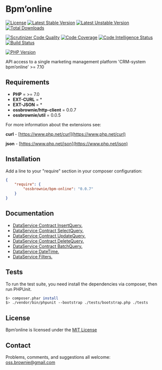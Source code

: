 Bpm’online
==========

[![License](https://poser.pugx.org/ossbrownie/bpm-online/license)](https://packagist.org/packages/ossbrownie/bpm-online)
[![Latest Stable Version](https://poser.pugx.org/ossbrownie/bpm-online/v/stable)](https://packagist.org/packages/ossbrownie/bpm-online)
[![Latest Unstable Version](https://poser.pugx.org/ossbrownie/bpm-online/v/unstable)](https://packagist.org/packages/ossbrownie/bpm-online)
[![Total Downloads](https://poser.pugx.org/ossbrownie/bpm-online/downloads)](https://packagist.org/packages/ossbrownie/bpm-online)

[![Scrutinizer Code Quality](https://scrutinizer-ci.com/g/ossbrownie/bpm-online/badges/quality-score.png?b=master)](https://scrutinizer-ci.com/g/ossbrownie/bpm-online/?branch=master)
[![Code Coverage](https://scrutinizer-ci.com/g/ossbrownie/bpm-online/badges/coverage.png?b=master)](https://scrutinizer-ci.com/g/ossbrownie/bpm-online/?branch=master)
[![Code Intelligence Status](https://scrutinizer-ci.com/g/ossbrownie/bpm-online/badges/code-intelligence.svg?b=master)](https://scrutinizer-ci.com/code-intelligence)
[![Build Status](https://travis-ci.org/ossbrownie/bpm-online.svg?branch=master)](https://travis-ci.org/ossbrownie/bpm-online)

[![PHP Version](https://img.shields.io/badge/PHP-%3E%3D7.0-brightgreen.svg)](https://php.net/)

API access to a single marketing management platform 'CRM-system bpm’online' >= 7.10

## Requirements
- **PHP** = >= 7.0
- **EXT-CURL** = *
- **EXT-JSON** = *
- **ossbrownie/http-client** = 0.0.7
- **ossbrownie/util** = 0.0.5

For more information about the extensions see:

**curl** - [https://www.php.net/curl](https://www.php.net/curl)

**json** - [https://www.php.net/json](https://www.php.net/json)


## Installation
Add a line to your "require" section in your composer configuration:
```json
{
    "require": {
        "ossbrownie/bpm-online": "0.0.7"
    }
}
```


## Documentation
- [DataService Contract InsertQuery.](https://github.com/ossbrownie/bpm-online/wiki/Data-Contract-InsertQuery) 
- [DataService Contract SelectQuery.](https://github.com/ossbrownie/bpm-online/wiki/Data-Contract-SelectQuery) 
- [DataService Contract UpdateQuery.](https://github.com/ossbrownie/bpm-online/wiki/Data-Contract-UpdateQuery) 
- [DataService Contract DeleteQuery.](https://github.com/ossbrownie/bpm-online/wiki/Data-Contract-DeleteQuery) 
- [DataService Contract BatchQuery.](https://github.com/ossbrownie/bpm-online/wiki/Data-Contract-BatchQuery) 
- [DataService DateTime.](https://github.com/ossbrownie/bpm-online/wiki/DateTime) 
- [DataService Filters.](https://github.com/ossbrownie/bpm-online/wiki/Filters)


## Tests
To run the test suite, you need install the dependencies via composer, then run PHPUnit.
```bash
$> composer.phar install
$> ./vendor/bin/phpunit --bootstrap ./tests/bootstrap.php ./tests
```


## License
Bpm’online is licensed under the [MIT License](https://opensource.org/licenses/MIT)


## Contact
Problems, comments, and suggestions all welcome: [oss.brownie@gmail.com](mailto:oss.brownie@gmail.com)
